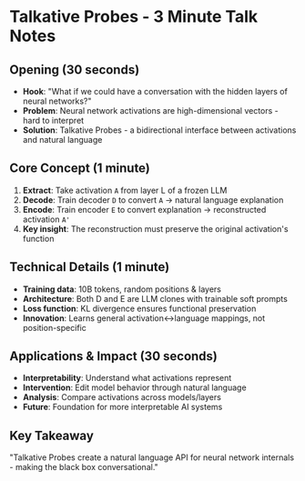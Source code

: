 # Talkative Probes - 3 Minute Talk Notes

## Opening (30 seconds)
- **Hook**: "What if we could have a conversation with the hidden layers of neural networks?"
- **Problem**: Neural network activations are high-dimensional vectors - hard to interpret
- **Solution**: Talkative Probes - a bidirectional interface between activations and natural language

## Core Concept (1 minute)
1. **Extract**: Take activation `A` from layer L of a frozen LLM
2. **Decode**: Train decoder `D` to convert `A` → natural language explanation
3. **Encode**: Train encoder `E` to convert explanation → reconstructed activation `A'`
4. **Key insight**: The reconstruction must preserve the original activation's function

## Technical Details (1 minute)
- **Training data**: 10B tokens, random positions & layers
- **Architecture**: Both D and E are LLM clones with trainable soft prompts
- **Loss function**: KL divergence ensures functional preservation
- **Innovation**: Learns general activation↔language mappings, not position-specific

## Applications & Impact (30 seconds)
- **Interpretability**: Understand what activations represent
- **Intervention**: Edit model behavior through natural language
- **Analysis**: Compare activations across models/layers
- **Future**: Foundation for more interpretable AI systems

## Key Takeaway
"Talkative Probes create a natural language API for neural network internals - making the black box conversational." 